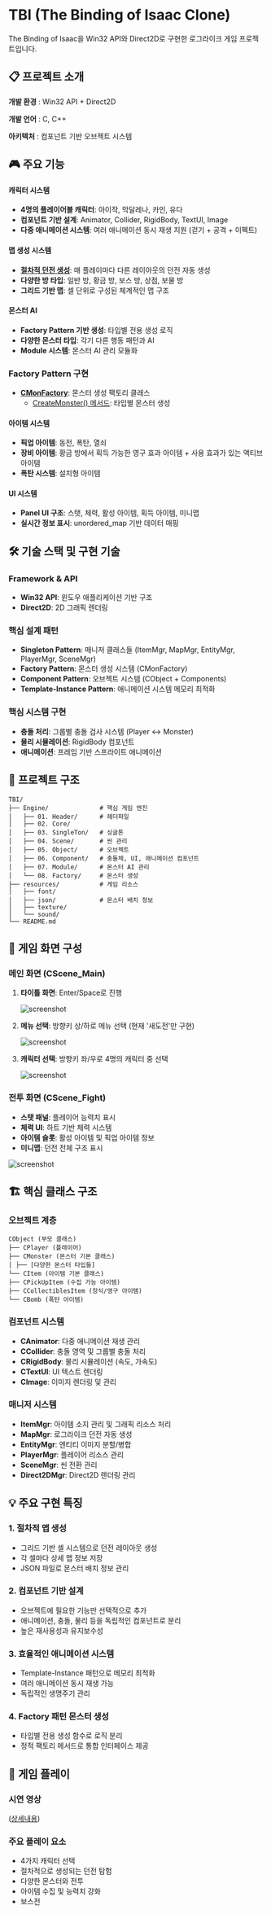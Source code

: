 # TBI (The Binding of Isaac Clone)

The Binding of Isaac을 Win32 API와 Direct2D로 구현한 로그라이크 게임 프로젝트입니다.

## 📋 프로젝트 소개

**개발 환경** :  Win32 API + Direct2D

**개발 언어** :  C, C++

**아키텍처** :  컴포넌트 기반 오브젝트 시스템

## 🎮 주요 기능

#### 캐릭터 시스템
- **4명의 플레이어블 캐릭터**: 아이작, 막달레나, 카인, 유다
- **컴포넌트 기반 설계**: Animator, Collider, RigidBody, TextUI, Image
- **다중 애니메이션 시스템**: 여러 애니메이션 동시 재생 지원 (걷기 + 공격 + 이펙트)

#### 맵 생성 시스템
- **[절차적 던전 생성](https://github.com/vfly1189/TBI/blob/master/TBI/CMonFactory.cpp#L27-L135)**: 매 플레이마다 다른 레이아웃의 던전 자동 생성
- **다양한 방 타입**: 일반 방, 황금 방, 보스 방, 상점, 보물 방
- **그리드 기반 맵**: 셀 단위로 구성된 체계적인 맵 구조

#### 몬스터 AI
- **Factory Pattern 기반 생성**: 타입별 전용 생성 로직
- **다양한 몬스터 타입**: 각기 다른 행동 패턴과 AI
- **Module 시스템**: 몬스터 AI 관리 모듈화

### Factory Pattern 구현
- **[CMonFactory](https://github.com/vfly1189/TBI/blob/master/TBI/CMonFactory.cpp)**: 몬스터 생성 팩토리 클래스
  - [CreateMonster() 메서드](https://github.com/vfly1189/TBI/blob/7fcbb1196d5ab851c9b13af4ffee79ed69c04c01/TBI/CMonFactory.cpp#L47-L69): 타입별 몬스터 생성

#### 아이템 시스템
- **픽업 아이템**: 동전, 폭탄, 열쇠
- **장비 아이템**: 황금 방에서 획득 가능한 영구 효과 아이템 + 사용 효과가 있는 액티브 아이템
- **폭탄 시스템**: 설치형 아이템

#### UI 시스템
- **Panel UI 구조**: 스탯, 체력, 활성 아이템, 획득 아이템, 미니맵
- **실시간 정보 표시**: unordered_map 기반 데이터 매핑

## 🛠️ 기술 스택 및 구현 기술

### Framework & API
- **Win32 API**: 윈도우 애플리케이션 기반 구조
- **Direct2D**: 2D 그래픽 렌더링

### 핵심 설계 패턴
- **Singleton Pattern**: 매니저 클래스들 (ItemMgr, MapMgr, EntityMgr, PlayerMgr, SceneMgr)
- **Factory Pattern**: 몬스터 생성 시스템 (CMonFactory)
- **Component Pattern**: 오브젝트 시스템 (CObject + Components)
- **Template-Instance Pattern**: 애니메이션 시스템 메모리 최적화

### 핵심 시스템 구현
- **충돌 처리**: 그룹별 충돌 검사 시스템 (Player ↔ Monster)
- **물리 시뮬레이션**: RigidBody 컴포넌트
- **애니메이션**: 프레임 기반 스프라이트 애니메이션


## 📂 프로젝트 구조

```
TBI/
├── Engine/              # 핵심 게임 엔진
│   ├── 01. Header/      # 헤더파일
│   ├── 02. Core/        
│   ├── 03. SingleTon/   # 싱글톤
│   ├── 04. Scene/       # 씬 관리
│   ├── 05. Object/      # 오브젝트
│   ├── 06. Component/   # 충돌체, UI, 애니메이션 컴포넌트
│   ├── 07. Module/      # 몬스터 AI 관리
│   └── 08. Factory/     # 몬스터 생성
├── resources/           # 게임 리소스
│   ├── font/
│   ├── json/            # 몬스터 배치 정보
│   ├── texture/         
│   └── sound/
└── README.md
```

## 🎯 게임 화면 구성

### 메인 화면 (CScene_Main)
1. **타이틀 화면**: Enter/Space로 진행
    
   ![screenshot](https://github.com/user-attachments/assets/8b99f754-0cdc-47fc-9efd-1f41b3591b5a)

2. **메뉴 선택**: 방향키 상/하로 메뉴 선택 (현재 '새도전'만 구현)
    
    ![screenshot](https://github.com/user-attachments/assets/34bef77a-e261-45d6-bc24-7407b87890ed)

3. **캐릭터 선택**: 방향키 좌/우로 4명의 캐릭터 중 선택
    
    ![screenshot](https://github.com/user-attachments/assets/043db3d2-a13b-4765-93c6-5317b141071b)

### 전투 화면 (CScene_Fight)
- **스탯 패널**: 플레이어 능력치 표시
- **체력 UI**: 하트 기반 체력 시스템
- **아이템 슬롯**: 활성 아이템 및 픽업 아이템 정보
- **미니맵**: 던전 전체 구조 표시
  
 ![screenshot](https://github.com/user-attachments/assets/f892e92a-d453-4fe6-9be2-93d65623d33b)


## 🏗️ 핵심 클래스 구조

### 오브젝트 계층
```
CObject (부모 클래스)
├── CPlayer (플레이어)
├── CMonster (몬스터 기본 클래스)
│ ├── [다양한 몬스터 타입들]
└── CItem (아이템 기본 클래스)
├── CPickUpItem (수집 가능 아이템)
├── CCollectiblesItem (장식/영구 아이템)
└── CBomb (폭탄 아이템)
```


### 컴포넌트 시스템
- **CAnimator**: 다중 애니메이션 재생 관리
- **CCollider**: 충돌 영역 및 그룹별 충돌 처리
- **CRigidBody**: 물리 시뮬레이션 (속도, 가속도)
- **CTextUI**: UI 텍스트 렌더링
- **CImage**: 이미지 렌더링 및 관리

### 매니저 시스템
- **ItemMgr**: 아이템 소지 관리 및 그래픽 리소스 처리
- **MapMgr**: 로그라이크 던전 자동 생성
- **EntityMgr**: 엔티티 이미지 분할/병합
- **PlayerMgr**: 플레이어 리소스 관리
- **SceneMgr**: 씬 전환 관리
- **Direct2DMgr**: Direct2D 렌더링 관리


## 💡 주요 구현 특징

### 1. 절차적 맵 생성
- 그리드 기반 셀 시스템으로 던전 레이아웃 생성
- 각 셀마다 상세 맵 정보 저장
- JSON 파일로 몬스터 배치 정보 관리

### 2. 컴포넌트 기반 설계
- 오브젝트에 필요한 기능만 선택적으로 추가
- 애니메이션, 충돌, 물리 등을 독립적인 컴포넌트로 분리
- 높은 재사용성과 유지보수성

### 3. 효율적인 애니메이션 시스템
- Template-Instance 패턴으로 메모리 최적화
- 여러 애니메이션 동시 재생 가능
- 독립적인 생명주기 관리

### 4. Factory 패턴 몬스터 생성
- 타입별 전용 생성 함수로 로직 분리
- 정적 팩토리 메서드로 통합 인터페이스 제공


## 📸 게임 플레이

### 시연 영상
([상세내용](https://tobrother.tistory.com/144))

### 주요 플레이 요소
- 4가지 캐릭터 선택
- 절차적으로 생성되는 던전 탐험
- 다양한 몬스터와 전투
- 아이템 수집 및 능력치 강화
- 보스전

